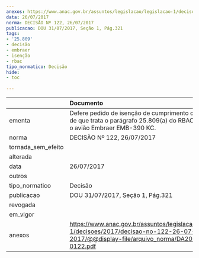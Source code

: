 ```yaml
---
anexos: https://www.anac.gov.br/assuntos/legislacao/legislacao-1/decisoes/2017/decisao-no-122-26-07-2017/@@display-file/arquivo_norma/DA2017-0122.pdf
data: 26/07/2017
norma: DECISÃO Nº 122, 26/07/2017
publicacao: DOU 31/07/2017, Seção 1, Pág.321
tags:
- '25.809'
- decisão
- embraer
- isenção
- rbac
tipo_normatico: Decisão
hide: 
- toc 
 
---
```


|                    | Documento                                                                                                                                     |
|:-------------------|:----------------------------------------------------------------------------------------------------------------------------------------------|
| ementa             | Defere pedido de isenção de cumprimento do requisito de que trata o parágrafo 25.809(a) do RBAC nº 25 para o avião Embraer EMB-390 KC.        |
| norma              | DECISÃO Nº 122, 26/07/2017                                                                                                                    |
| tornada_sem_efeito |                                                                                                                                               |
| alterada           |                                                                                                                                               |
| data               | 26/07/2017                                                                                                                                    |
| outros             |                                                                                                                                               |
| tipo_normatico     | Decisão                                                                                                                                       |
| publicacao         | DOU 31/07/2017, Seção 1, Pág.321                                                                                                              |
| revogada           |                                                                                                                                               |
| em_vigor           |                                                                                                                                               |
| anexos             | https://www.anac.gov.br/assuntos/legislacao/legislacao-1/decisoes/2017/decisao-no-122-26-07-2017/@@display-file/arquivo_norma/DA2017-0122.pdf |